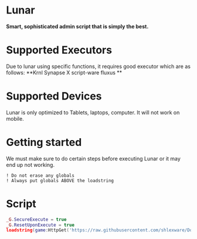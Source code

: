 
# Lunar
**Smart, sophisticated admin script that is simply the best.**


# Supported Executors
Due to lunar using specific functions, it requires good executor which are as follows:
**Krnl
Synapse X
script-ware
fluxus
**

# Supported Devices
Lunar is only optimized to Tablets, laptops, computer. It will not work on mobile.

# Getting started
We must make sure to do certain steps before executing Lunar or it may end up not working.
``` ! Do not execute any script before Lunar
! Do not erase any globals
! Always put globals ABOVE the loadstring
```

# Script
```lua
_G.SecureExecute = true
_G.ResetUponExecute = true
loadstring(game:HttpGet('https://raw.githubusercontent.com/shlexware/DomainX/main/source',true))()```


